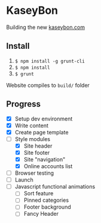 KaseyBon
========

Building the new [kaseybon.com](http://kaseybon.com)

Install
-------

1. `$ npm install -g grunt-cli`
1. `$ npm install`
1. `$ grunt`

Website compiles to `build/` folder

Progress
--------

- [x] Setup dev environment
- [x] Write content
- [x] Create page template
- [ ] Style modules
  -  [x] Site header
  -  [x] Site footer
  -  [x] Site "navigation"
  -  [x] Online accounts list
-  [ ] Browser testing
-  [ ] Launch
-  [ ] Javascript functional animations
  - [ ] Sort feature
  - [ ] Pinned categories
  - [ ] Footer background
  - [ ] Fancy Header
